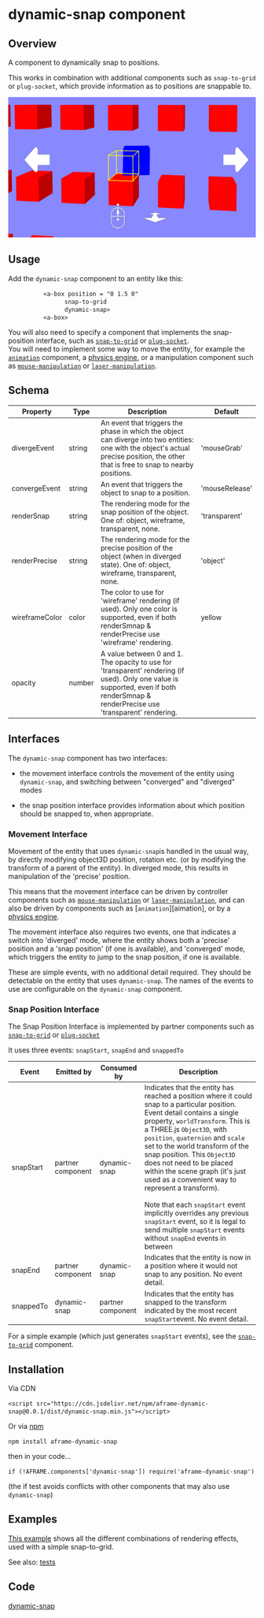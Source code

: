 # dynamic-snap component



## Overview

[mouseManipulation]: https://diarmidmackenzie.github.io/aframe-components/components/mouse-manipulation/
[laserManipulation]: https://diarmidmackenzie.github.io/aframe-components/components/mouse-manipulation/
[animation]: https://aframe.io/docs/1.4.0/components/animation.html
[physicsSystems]: https://aframe.wiki/en/#!pages/physics.md
[snapToGrid]: https://github.com/diarmidmackenzie/aframe-components/tree/main/components/dynamic-snap/test/snap-to-grid.js
[plugSocket]: https://diarmidmackenzie.github.io/aframe-components/components/plug-socket/



A component to dynamically snap to positions.

This works in combination with additional components such as `snap-to-grid` or `plug-socket`, which provide information as to positions are snappable to.

![image-20230409165520988](image-20230409165520988.png)



## Usage


Add the `dynamic-snap` component to an entity like this:

```
          <a-box position = "0 1.5 0"
                snap-to-grid
                dynamic-snap>
          <a-box>
```

You will also need to specify a component that implements the snap-position interface, such as  [`snap-to-grid`][snapToGrid]  or [`plug-socket`][plugSocket].  
You will need to implement some way to move the entity, for example the [`animation`][animation] component, a [physics engine][physicsSystems], or a manipulation component such as [`mouse-manipulation`][mouseManipulation] or [`laser-manipulation`][laserManipulation].

## Schema

| Property       | Type   | Description                                                  | Default        |
| -------------- | ------ | ------------------------------------------------------------ | -------------- |
| divergeEvent   | string | An event that triggers the phase in which the object can diverge into two entities: one with the object's actual precise position, the other that is free to snap to nearby positions. | 'mouseGrab'    |
| convergeEvent  | string | An event that triggers the object to snap to a position.     | 'mouseRelease' |
| renderSnap     | string | The rendering mode for the snap position of the object.  One of: object, wireframe, transparent, none. | 'transparent'  |
| renderPrecise  | string | The rendering mode for the precise position of the object (when in diverged state).  One of: object, wireframe, transparent, none. | 'object'       |
| wireframeColor | color  | The color to use for 'wireframe' rendering (if used).    Only one color is supported, even if both renderSmnap & renderPrecise use 'wireframe' rendering. | yellow         |
| opacity        | number | A value between 0 and 1.  The opacity to use for 'transparent' rendering (if used).  Only one value is supported, even if both renderSmnap & renderPrecise use 'transparent' rendering. |                |


## Interfaces

The `dynamic-snap` component has two interfaces:

- the movement interface controls the movement of the entity using `dynamic-snap`, and switching between "converged" and "diverged" modes

- the snap position interface provides information about which position should be snapped to, when appropriate.

  

### Movement Interface

Movement of the entity that uses `dynamic-snap`is handled in the usual way, by directly modifying object3D position, rotation etc.  (or by modifying the transform of a parent of the entity).  In diverged mode, this results in manipulation of the 'precise' position.

This means that the movement interface can be driven by controller components such as [`mouse-manipulation`][mouseManipulation] or [`laser-manipulation`][laserManipulation], and can also be driven by components such as [`animation`][aimation], or by a [physics engine][physicsSystems].

The movement interface also requires two events, one that indicates a switch into 'diverged' mode, where the entity shows both a 'precise' position and a 'snap position' (if one is available), and 'converged' mode, which triggers the entity to jump to the snap position, if one is available.

These are simple events, with no additional detail required.  They should be detectable on the entity that uses `dynamic-snap`.  The names of the events to use are configurable on the `dynamic-snap` component.

### Snap Position Interface

The Snap Position Interface is implemented by partner components such as  [`snap-to-grid`][snapToGrid]  or [`plug-socket`][plugSocket]

It uses three events: `snapStart`, `snapEnd` and `snappedTo`



| Event     | Emitted by        | Consumed by       | Description                                                  |
| --------- | ----------------- | ----------------- | ------------------------------------------------------------ |
| snapStart | partner component | dynamic-snap      | Indicates that the entity has reached a position where it could snap to a particular position.  Event detail contains a single property, `worldTransform`.  This is a THREE.js `Object3D`, with `position`, `quaternion` and `scale` set to the world transform of the snap position.  This `Object3D` does not need to be placed within the scene graph (it's just used as a convenient way to represent a transform).<br /><br />Note that each `snapStart` event implicitly overrides any previous `snapStart` event, so it is legal to send multiple `snapStart` events without `snapEnd` events in between |
| snapEnd   | partner component | dynamic-snap      | Indicates that the entity is now in a position where it would not snap to any position.  No event detail. |
| snappedTo | dynamic-snap      | partner component | Indicates that the entity has snapped to the transform indicated by the most recent `snapStart`event.  No event detail. |

For a simple example (which just generates `snapStart` events), see the [`snap-to-grid`][snapToGrid] component.


## Installation

Via CDN 
```
<script src="https://cdn.jsdelivr.net/npm/aframe-dynamic-snap@0.0.1/dist/dynamic-snap.min.js"></script>
```

Or via [npm](https://www.npmjs.com/package/aframe-dynamic-snap)

```
npm install aframe-dynamic-snap
```

then in your code...

```
if (!AFRAME.components['dynamic-snap']) require('aframe-dynamic-snap')
```

(the if test avoids conflicts with other components that may also use `dynamic-snap`)

## Examples

[This example](https://diarmidmackenzie.github.io/aframe-components/component-usage/dynamic-snap.html) shows all the different combinations of rendering effects, used with a simple snap-to-grid.

See also: [tests](https://diarmidmackenzie.github.io/aframe-components/components/dynamic-snap/test/)


## Code

[dynamic-snap](https://github.com/diarmidmackenzie/aframe-components/blob/main/components/dynamic-snap/index.js)

